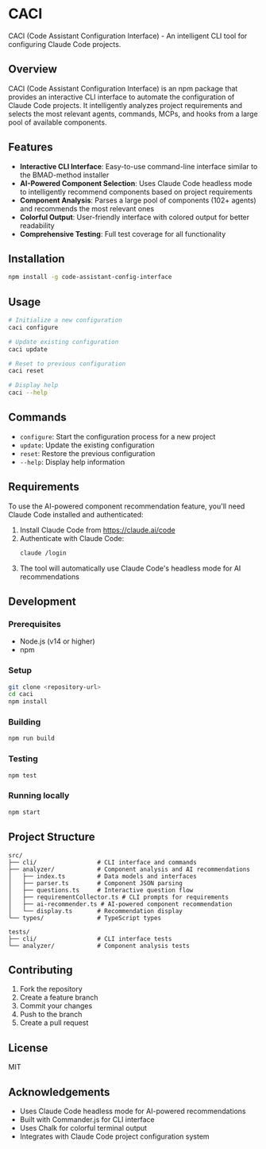 # CACI

CACI (Code Assistant Configuration Interface) - An intelligent CLI tool for configuring Claude Code projects.

## Overview

CACI (Code Assistant Configuration Interface) is an npm package that provides an interactive CLI interface to automate the configuration of Claude Code projects. It intelligently analyzes project requirements and selects the most relevant agents, commands, MCPs, and hooks from a large pool of available components.

## Features

- **Interactive CLI Interface**: Easy-to-use command-line interface similar to the BMAD-method installer
- **AI-Powered Component Selection**: Uses Claude Code headless mode to intelligently recommend components based on project requirements
- **Component Analysis**: Parses a large pool of components (102+ agents) and recommends the most relevant ones
- **Colorful Output**: User-friendly interface with colored output for better readability
- **Comprehensive Testing**: Full test coverage for all functionality

## Installation

```bash
npm install -g code-assistant-config-interface
```

## Usage

```bash
# Initialize a new configuration
caci configure

# Update existing configuration
caci update

# Reset to previous configuration
caci reset

# Display help
caci --help
```

## Commands

- `configure`: Start the configuration process for a new project
- `update`: Update the existing configuration
- `reset`: Restore the previous configuration
- `--help`: Display help information

## Requirements

To use the AI-powered component recommendation feature, you'll need Claude Code installed and authenticated:

1. Install Claude Code from https://claude.ai/code
2. Authenticate with Claude Code:
   ```bash
   claude /login
   ```
3. The tool will automatically use Claude Code's headless mode for AI recommendations

## Development

### Prerequisites

- Node.js (v14 or higher)
- npm

### Setup

```bash
git clone <repository-url>
cd caci
npm install
```

### Building

```bash
npm run build
```

### Testing

```bash
npm test
```

### Running locally

```bash
npm start
```

## Project Structure

```
src/
├── cli/                 # CLI interface and commands
├── analyzer/            # Component analysis and AI recommendations
│   ├── index.ts         # Data models and interfaces
│   ├── parser.ts        # Component JSON parsing
│   ├── questions.ts     # Interactive question flow
│   ├── requirementCollector.ts # CLI prompts for requirements
│   ├── ai-recommender.ts # AI-powered component recommendation
│   └── display.ts       # Recommendation display
└── types/               # TypeScript types

tests/
├── cli/                 # CLI interface tests
└── analyzer/            # Component analysis tests
```

## Contributing

1. Fork the repository
2. Create a feature branch
3. Commit your changes
4. Push to the branch
5. Create a pull request

## License

MIT

## Acknowledgements

- Uses Claude Code headless mode for AI-powered recommendations
- Built with Commander.js for CLI interface
- Uses Chalk for colorful terminal output
- Integrates with Claude Code project configuration system

